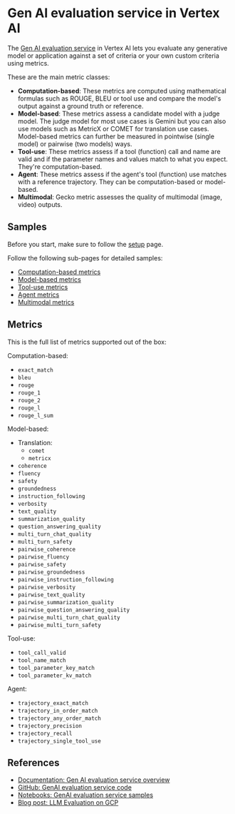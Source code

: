 # Gen AI evaluation service in Vertex AI 

The [Gen AI evaluation service](https://cloud.google.com/vertex-ai/generative-ai/docs/models/evaluation-overview) in 
Vertex AI lets you evaluate any generative model or application against a set of criteria or your own custom criteria 
using metrics.

These are the main metric classes:

* **Computation-based**: These metrics are computed using mathematical formulas such as ROUGE, BLEU or tool use and 
compare the model's output against a ground truth or reference.  
* **Model-based**: These metrics assess a candidate model with a judge model. The judge model for most use cases is 
Gemini but you can also use models such as MetricX or COMET for translation use cases. Model-based metrics can further 
be measured in pointwise (single model) or pairwise (two models) ways.
* **Tool-use**: These metrics assess if a tool (function) call and name are valid and if the parameter names and values
match to what you expect. They're computation-based. 
* **Agent**: These metrics assess if the agent's tool (function) use matches with a reference trajectory. They can be
computation-based or model-based.
* **Multimodal**: Gecko metric assesses the quality of multimodal (image, video) outputs.

## Samples

Before you start, make sure to follow the [setup](setup.md) page. 

Follow the following sub-pages for detailed samples:

* [Computation-based metrics](./computation_based/README.md)
* [Model-based metrics](./model_based/README.md)
* [Tool-use metrics](./tool_use/README.md)
* [Agent metrics](./agent/README.md)
* [Multimodal metrics](./multimodal/README.md)

## Metrics

This is the full list of metrics supported out of the box:

Computation-based:
* `exact_match`
* `bleu`
* `rouge`
* `rouge_1`
* `rouge_2`
* `rouge_l`
* `rouge_l_sum`

Model-based:
* Translation:
  * `comet`
  * `metricx`
* `coherence`
* `fluency`
* `safety`
* `groundedness`
* `instruction_following`
* `verbosity`
* `text_quality`
* `summarization_quality`
* `question_answering_quality`
* `multi_turn_chat_quality`
* `multi_turn_safety`
* `pairwise_coherence`
* `pairwise_fluency`
* `pairwise_safety`
* `pairwise_groundedness`
* `pairwise_instruction_following`
* `pairwise_verbosity`
* `pairwise_text_quality`
* `pairwise_summarization_quality`
* `pairwise_question_answering_quality`
* `pairwise_multi_turn_chat_quality`
* `pairwise_multi_turn_safety`

Tool-use:
  * `tool_call_valid`
  * `tool_name_match`
  * `tool_parameter_key_match`
  * `tool_parameter_kv_match`

Agent:
  * `trajectory_exact_match`
  * `trajectory_in_order_match`
  * `trajectory_any_order_match`
  * `trajectory_precision`
  * `trajectory_recall`
  * `trajectory_single_tool_use`

## References

* [Documentation: Gen AI evaluation service overview](https://cloud.google.com/vertex-ai/generative-ai/docs/models/evaluation-overview)
* [GitHub: GenAI evaluation service code](https://github.com/googleapis/python-aiplatform/tree/main/vertexai/evaluation)
* [Notebooks: GenAI evaluation service samples](https://github.com/GoogleCloudPlatform/generative-ai/tree/main/gemini/evaluation)
* [Blog post: LLM Evaluation on GCP](https://medium.com/google-cloud/llms-evaluation-on-gcp-9186fad73f22)